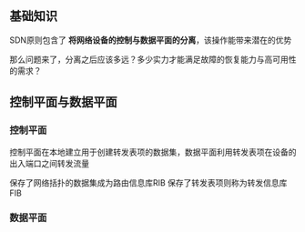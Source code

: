 ## 基础知识

SDN原则包含了 **将网络设备的控制与数据平面的分离**，该操作能带来潜在的优势

那么问题来了，分离之后应该多远？多少实力才能满足故障的恢复能力与高可用性的需求？

## 控制平面与数据平面

### 控制平面

控制平面在本地建立用于创建转发表项的数据集，数据平面利用转发表项在设备的出入端口之间转发流量

保存了网络括扑的数据集成为路由信息库RIB
保存了转发表项则称为转发信息库FIB

### 数据平面
